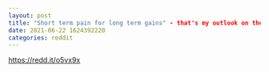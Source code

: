 ```yaml
--- 
layout: post 
title: "Short term pain for long term gains" - that's my outlook on the China mining/trading bans... your thoughts on my analysis? 
date: 2021-06-22 1624392220 
categories: reddit 
--- 
```

https://redd.it/o5vx9x